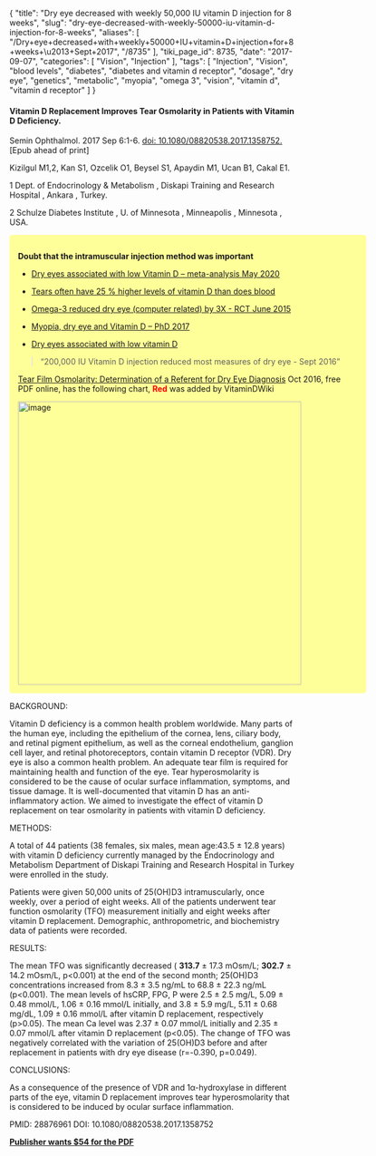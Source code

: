 {
    "title": "Dry eye decreased with weekly 50,000 IU vitamin D injection for 8 weeks",
    "slug": "dry-eye-decreased-with-weekly-50000-iu-vitamin-d-injection-for-8-weeks",
    "aliases": [
        "/Dry+eye+decreased+with+weekly+50000+IU+vitamin+D+injection+for+8+weeks+\u2013+Sept+2017",
        "/8735"
    ],
    "tiki_page_id": 8735,
    "date": "2017-09-07",
    "categories": [
        "Vision",
        "Injection"
    ],
    "tags": [
        "Injection",
        "Vision",
        "blood levels",
        "diabetes",
        "diabetes and vitamin d receptor",
        "dosage",
        "dry eye",
        "genetics",
        "metabolic",
        "myopia",
        "omega 3",
        "vision",
        "vitamin d",
        "vitamin d receptor"
    ]
}


#### Vitamin D Replacement Improves Tear Osmolarity in Patients with Vitamin D Deficiency.

Semin Ophthalmol. 2017 Sep 6:1-6. [doi: 10.1080/08820538.2017.1358752.](https://doi.org/10.1080/08820538.2017.1358752.) <span>[Epub ahead of print]</span>

Kizilgul M1,2, Kan S1, Ozcelik O1, Beysel S1, Apaydin M1, Ucan B1, Cakal E1.

1  Dept. of Endocrinology & Metabolism , Diskapi Training and Research Hospital , Ankara , Turkey.

2  Schulze Diabetes Institute , U. of Minnesota , Minneapolis , Minnesota , USA.

<div class="border" style="background-color:#FF9;padding:15px;margin:10px 0;border-radius:5px;width:600px">

 **Doubt that the intramuscular injection method was important** 

* [Dry eyes associated with low Vitamin D – meta-analysis May 2020](/posts/dry-eyes-associated-with-low-vitamin-d-meta-analysis)

* [Tears often have 25 % higher levels of vitamin D than does blood](/posts/tears-often-have-25-percent-higher-levels-of-vitamin-d-than-does-blood)

* [Omega-3 reduced dry eye (computer related) by 3X - RCT June 2015](/posts/omega-3-reduced-dry-eye-computer-related-by-3x-rct)

* [Myopia, dry eye and Vitamin D – PhD 2017](/posts/myopia-dry-eye-and-vitamin-d-phd-2017)

* [Dry eyes associated with low vitamin D](/posts/dry-eyes-associated-with-low-vitamin-d)

> “200,000 IU Vitamin D injection reduced most measures of dry eye - Sept 2016”

[Tear Film Osmolarity: Determination of a Referent for Dry Eye Diagnosis](http://iovs.arvojournals.org/article.aspx?articleid=2124244) Oct 2016, free PDF online, has the following chart,  **<span style="color:#F00;">Red</span>**  was added by VitaminDWiki

<img src="https://d378j1rmrlek7x.cloudfront.net/attachments/jpeg/tear.jpg" alt="image" width="500">

</div>

BACKGROUND:

Vitamin D deficiency is a common health problem worldwide. Many parts of the human eye, including the epithelium of the cornea, lens, ciliary body, and retinal pigment epithelium, as well as the corneal endothelium, ganglion cell layer, and retinal photoreceptors, contain vitamin D receptor (VDR). Dry eye is also a common health problem. An adequate tear film is required for maintaining health and function of the eye. Tear hyperosmolarity is considered to be the cause of ocular surface inflammation, symptoms, and tissue damage. It is well-documented that vitamin D has an anti-inflammatory action. We aimed to investigate the effect of vitamin D replacement on tear osmolarity in patients with vitamin D deficiency.

METHODS:

A total of 44 patients (38 females, six males, mean age:43.5 ± 12.8 years) with vitamin D deficiency currently managed by the Endocrinology and Metabolism Department of Diskapi Training and Research Hospital in Turkey were enrolled in the study. 

Patients were given 50,000 units of 25(OH)D3 intramuscularly, once weekly, over a period of eight weeks. All of the patients underwent tear function osmolarity (TFO) measurement initially and eight weeks after vitamin D replacement. Demographic, anthropometric, and biochemistry data of patients were recorded.

RESULTS:

The mean TFO was significantly decreased ( **313.7**  ± 17.3 mOsm/L;  **302.7**  ± 14.2 mOsm/L, p<0.001) at the end of the second month; 25(OH)D3 concentrations increased from 8.3 ± 3.5 ng/mL to 68.8 ± 22.3 ng/mL (p<0.001). The mean levels of hsCRP, FPG, P were 2.5 ± 2.5 mg/L, 5.09 ± 0.48 mmol/L, 1.06 ± 0.16 mmol/L initially, and 3.8 ± 5.9 mg/L, 5.11 ± 0.68 mg/dL, 1.09 ± 0.16 mmol/L after vitamin D replacement, respectively (p>0.05). The mean Ca level was 2.37 ± 0.07 mmol/L initially and 2.35 ± 0.07 mmol/L after vitamin D replacement (p<0.05). The change of TFO was negatively correlated with the variation of 25(OH)D3 before and after replacement in patients with dry eye disease (r=-0.390, p=0.049).

CONCLUSIONS:

As a consequence of the presence of VDR and 1α-hydroxylase in different parts of the eye, vitamin D replacement improves tear hyperosmolarity that is considered to be induced by ocular surface inflammation.

PMID: 28876961 DOI: 10.1080/08820538.2017.1358752

 **[Publisher wants $54 for the PDF](http://www.tandfonline.com/doi/full/10.1080/08820538.2017.1358752?needAccess=true)**